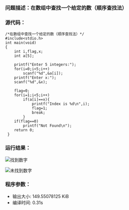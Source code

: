 ### 问题描述：在数组中查找一个给定的数（顺序查找法）
### 源代码：
	/*在数组中查找一个给定的数（顺序查找法）*/
	#include<stdio.h>
	int main(void)
	{
		int i,flag,x;
		int a[5];
		
		printf("Enter 5 integers:");
		for(i=0;i<5;i++)
			scanf("%d",&a[i]);
		printf("Enter x:");
		scanf("%d",&x);
		
		flag=0;
		for(i=1;i<5;i++)
			if(a[i]==x){
				printf("Index is %d\n",i);
				flag=1;
				break;
			}	 
		if(flag==0)
			printf("Not Found\n");
		return 0;
	 } 
	
### 运行结果：
![找到数字](https://upload-images.jianshu.io/upload_images/6770220-1391dd9b5b72578a.png?imageMogr2/auto-orient/strip%7CimageView2/2/w/1240)

![未找到数字](https://upload-images.jianshu.io/upload_images/6770220-5c3063d83987d7ca.png?imageMogr2/auto-orient/strip%7CimageView2/2/w/1240)

### 程序参数：
- 输出大小: 149.55078125 KiB
- 编译时间: 0.31s
